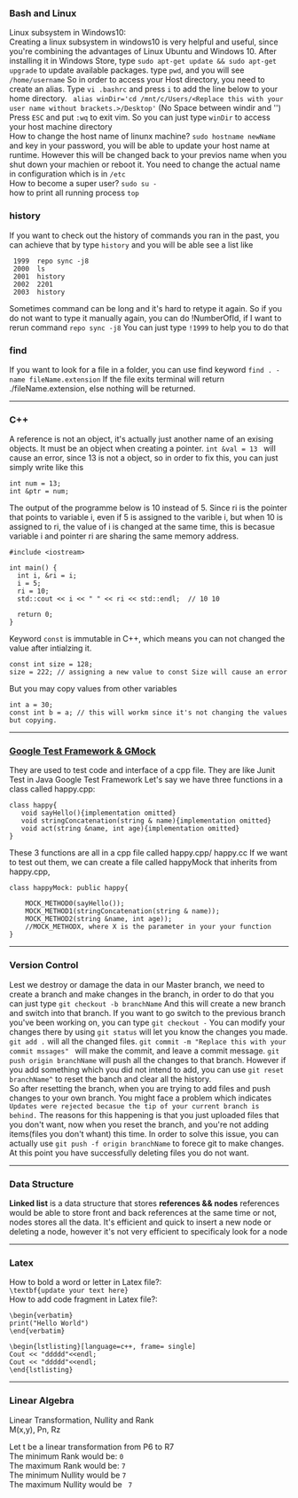### Bash and Linux
Linux subsystem in Windows10:<br/>
Creating a linux subsystem in windows10 is very helpful and useful, since you're combining the advantages of Linux Ubuntu and Windows 10.
After installing it in Windows Store, type ```sudo apt-get update && sudo apt-get upgrade``` to update available packages.
type ```pwd```, and you will see ```/home/username```
So in order to access your Host directory, you need to create an alias.
Type ```vi .bashrc``` and press ``` i ``` to add the line below to your home directory.
``` alias winDir='cd /mnt/c/Users/<Replace this with your user name without brackets.>/Desktop'```
(No Space between windir and '')
Press ```ESC``` and put ```:wq``` to exit vim.
So you can just type ```winDir``` to access your host machine directory
<br>
How to change the host name of linunx machine? ```sudo hostname newName``` and key in your password, you will be able to update your host name at runtime. However this will be changed back to your previos name when you shut down your machien or reboot it. You need to change the actual name in configuration which is in ```/etc``` <br />
How to become a super user? ```sudo su -``` <br />
how to print all running process ```top``` <br />

### history 
If you want to check out the history of commands you ran in the past, you can achieve that by type ```history``` and you will be able see a list like 
```
 1999  repo sync -j8
 2000  ls
 2001  history 
 2002  2201
 2003  history 
``` 
Sometimes command can be long and it's hard to retype it again. So if you do not want to type it manually again, you can do !NumberOfId, if I want to rerun command ```repo sync -j8``` You can just type ```!1999``` to help you to do that


### find
If you want to look for a file in a folder, you can use find keyword
```find . -name fileName.extension```
If the file exits terminal will return ./fileName.extension, else nothing will be returned.



---

### C++
A reference is not an object, it's actually just another name of an exising objects.
It must be an object when creating a pointer.
```int &val = 13 ``` 
will cause an error, since 13 is not a object, so in order to fix this, you can just simply write like this
```
int num = 13;
int &ptr = num;
 ```
The output of the programme below is 10 instead of 5. Since ri is the pointer that points to variable i, even if 5 is assigned to the varible i, but when 10 is assigned to ri, the value of i is changed at the same time, this is becasue variable i and pointer ri are sharing the same memory address.
```
#include <iostream>

int main() {
  int i, &ri = i;
  i = 5;
  ri = 10;
  std::cout << i << " " << ri << std::endl;  // 10 10

  return 0;
}
```
Keyword ```const``` is immutable in C++, which means you can not changed the value after intialzing it.
```
const int size = 128;
size = 222; // assigning a new value to const Size will cause an error
```
But you may copy values from other variables 
```
int a = 30;
const int b = a; // this will workm since it's not changing the values but copying.
```
---
### [Google Test Framework & GMock](https://github.com/google/googletest)

They are used to test code and interface of a cpp file. They are like Junit Test in Java
Google Test Framework 
Let's say we have three functions in a class called happy.cpp: <br />
```
class happy{
   void sayHello(){implementation omitted}
   void stringConcatenation(string & name){implementation omitted}
   void act(string &name, int age){implementation omitted}
}
```
These 3 functions are all in a cpp file called happy.cpp/ happy.cc
If we want to test out them, we can create a file called happyMock that inherits from happy.cpp,
```
class happyMock: public happy{
 
    MOCK_METHOD0(sayHello());
    MOCK_METHOD1(stringConcatenation(string & name));
    MOCK_METHOD2(string &name, int age));
    //MOCK_METHODX, where X is the parameter in your your function
}
```

---

### Version Control
Lest we destroy or damage the data in our Master branch, we need to create a branch and make changes in the branch, in order to do that you can just type ```git checkout -b branchName``` And this will create a new branch and switch into that branch. If you want to go switch to the previous branch you've been working on, you can type ```git checkout -``` You can modify your changes there by using ```git status``` will let you know the changes you made.  ```git add .``` will all the changed files. ```git commit -m "Replace this with your commit mssages" ``` will make the commit, and leave a commit message. ```git push origin branchName``` will push all the changes to that branch. However if you add something which you did not intend to add, you can use ```git reset branchName^``` to reset the banch and clear all the history. 
<br />
So after resetting the branch, when you are trying to add files and push changes to your own branch. You might face a problem which indicates ```Updates were rejected becasue the tip of your current branch is behind.``` The reasons for this happening is that you just uploaded files that you don't want, now when you reset the branch, and you're not adding items(files you don't whant) this time. In order to solve this issue, you can actually use ```git push -f origin branchName``` to forece git to make changes. At this point you have successfully deleting files you do not want.


---


### Data Structure
**Linked list** is a data structure that stores **references && nodes**
references would be able to store front and back references at the same time or not, nodes stores all the data.
It's efficient and quick to insert a new node or deleting a node, however it's not very efficient to specificaly look for a node

---

### Latex
How to bold a word or letter in Latex file?:<br />```\textbf{update your text here}```
<br />
How to add code fragment in Latex file?:
```
\begin{verbatim}
print("Hello World")
\end{verbatim}

\begin{lstlisting}[language=c++, frame= single]
Cout << "ddddd"<<endl;
Cout << "ddddd"<<endl;
\end{lstlisting}
```
---

### Linear Algebra
Linear Transformation, Nullity and Rank<br/>
M(x,y), Pn, Rz

Let t be a linear transformation from P6 to R7<br/>
The minimum Rank would be: ```0```<br/>
The maximum Rank would be: ```7```<br/>
The minimum Nullity would be ```7```<br/>
The maximum Nullity would be ``` 7```<br/>
